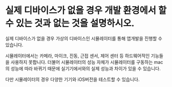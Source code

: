 # 실제 디바이스가 없을 경우 개발 환경에서 할 수 있는 것과 없는 것을 설명하시오.

실제 디바이스가 없을 경우 가상의 디바이스인 시뮬레이터를 통해 앱개발을 진행할 수 있습니다. 

시뮬레이터에서는 카메라, 마이크, 진동, 근접 센서, 제어 센터 등 하드웨어적인 기능들을 사용하지 못합니다. 더불어 시뮬레이터의 성능 자체가 시뮬레이터를 구동하는 mac의 성능에 따라 바뀌기 때문에 실기기에서와의 실제 성능과 차이가 있을 수 있습니다.

다만 시뮬레이터의 경우 다양한 기기와 iOS버전을 테스트할 수 있습니다. 
